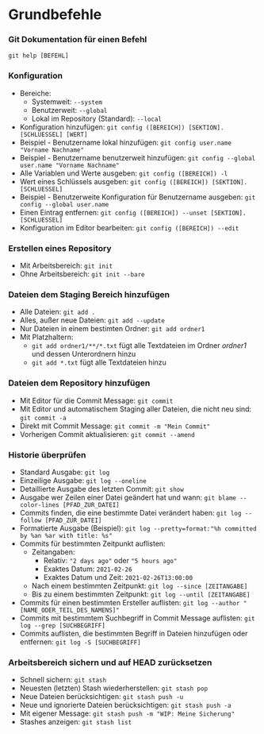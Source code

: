 # Grundbefehle

### Git Dokumentation für einen Befehl
`git help [BEFEHL]`

### Konfiguration
* Bereiche:
  * Systemweit: `--system`
  * Benutzerweit: `--global`
  * Lokal im Repository (Standard): `--local`
* Konfiguration hinzufügen: `git config ([BEREICH]) [SEKTION].[SCHLUESSEL] [WERT]`
 * Beispiel - Benutzername lokal hinzufügen: `git config user.name "Vorname Nachname"`
 * Beispiel - Benutzername benutzerweit hinzufügen: `git config --global user.name "Vorname Nachname"`
* Alle Variablen und Werte ausgeben: `git config ([BEREICH]) -l`
* Wert eines Schlüssels ausgeben: `git config ([BEREICH]) [SEKTION].[SCHLUESSEL]`
 * Beispiel - Benutzerweite Konfiguration für Benutzername ausgeben: `git config --global user.name`
* Einen Eintrag entfernen: `git config ([BEREICH]) --unset [SEKTION].[SCHLUESSEL]`
* Konfiguration im Editor bearbeiten: `git config ([BEREICH]) --edit`

### Erstellen eines Repository
* Mit Arbeitsbereich: `git init`
* Ohne Arbeitsbereich: `git init --bare`

### Dateien dem Staging Bereich hinzufügen
* Alle Dateien: `git add .`
* Alles, außer neue Dateien: `git add --update`
* Nur Dateien in einem bestimten Ordner: `git add ordner1`
* Mit Platzhaltern: 
  * `git add ordner1/**/*.txt` fügt alle Textdateien im Ordner _ordner1_ und dessen Unterordnern hinzu
  * `git add *.txt` fügt alle Textdateien hinzu

### Dateien dem Repository hinzufügen
* Mit Editor für die Commit Message: `git commit`
* Mit Editor und automatischem Staging aller Dateien, die nicht neu sind: `git commit -a`
* Direkt mit Commit Message: `git commit -m "Mein Commit"`
* Vorherigen Commit aktualisieren: `git commit --amend`

### Historie überprüfen
* Standard Ausgabe: `git log`
* Einzeilige Ausgabe: `git log --oneline`
* Detaillierte Ausgabe des letzten Commit: `git show`
* Ausgabe wer Zeilen einer Datei geändert hat und wann: `git blame --color-lines [PFAD_ZUR_DATEI]`
* Commits finden, die eine bestimmte Datei verändert haben: `git log --follow [PFAD_ZUR_DATEI]`
* Formatierte Ausgabe (Beispiel): `git log --pretty=format:"%h committed by %an %ar with title: %s"`
* Commits für bestimmten Zeitpunkt auflisten: 
  * Zeitangaben:
    * Relativ: `"2 days ago"` oder `"5 hours ago"`
    * Exaktes Datum: `2021-02-26`
    * Exaktes Datum und Zeit: `2021-02-26T13:00:00`
  * Nach einem bestimmten Zeitpunkt: `git log --since [ZEITANGABE]`
  * Bis zu einem bestimmten Zeitpunkt: `git log --until [ZEITANGABE]`
* Commits für einen bestimmten Ersteller auflisten: `git log --author "[NAME_ODER_TEIL_DES_NAMENS]"`
* Commits mit bestimmtem Suchbegriff in Commit Message auflisten: `git log --grep [SUCHBEGRIFF]`
* Commits auflisten, die bestimmten Begriff in Dateien hinzufügen oder entfernen: `git log -S [SUCHBEGRIFF]`

### Arbeitsbereich sichern und auf HEAD zurücksetzen
* Schnell sichern: `git stash`
* Neuesten (letzten) Stash wiederherstellen: `git stash pop`
* Neue Dateien berücksichtigen: `git stash push -u`
* Neue und ignorierte Dateien berücksichtigen: `git stash push -a`
* Mit eigener Message: `git stash push -m "WIP: Meine Sicherung"`
* Stashes anzeigen: `git stash list`
